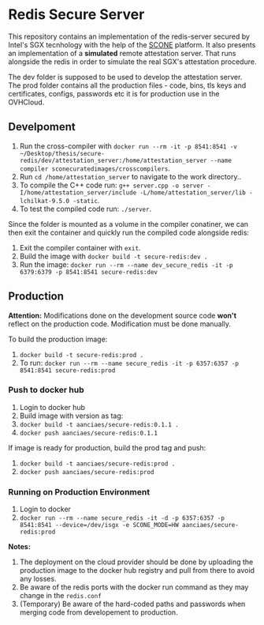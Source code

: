 # Redis Secure Server

This repository contains an implementation of the redis-server secured by Intel's SGX tecnhology with the help of the [SCONE]("https://scontain.com/index.html?lang=en") platform. It also presents an implementation of a **simulated** remote attestation server. That runs alongside the redis in order to simulate the real SGX's attestation procedure.

The dev folder is supposed to be used to develop the attestation server. The prod folder contains all the production files - code, bins, tls keys and certificates, configs, passwords etc it is for production use in the OVHCloud.

## Develpoment

1. Run the cross-compiler with `docker run --rm -it -p 8541:8541 -v ~/Desktop/thesis/secure-redis/dev/attestation_server:/home/attestation_server --name compiler sconecuratedimages/crosscompilers`.
2. Run `cd /home/attestation_server` to navigate to the work directory..
3. To compile the C++ code run: `g++ server.cpp -o server -I/home/attestation_server/include -L/home/attestation_server/lib -lchilkat-9.5.0 -static`.
4. To test the compiled code run: `./server`.

Since the folder is mounted as a volume in the compiler conatiner, we can then exit the container and quickly run the compiled code alongside redis:

1. Exit the compiler container with `exit`.
2. Build the image with `docker build -t secure-redis:dev .`
3. Run the image: `docker run --rm --name dev_secure_redis -it -p 6379:6379 -p 8541:8541 secure-redis:dev`


## Production

**Attention:** Modifications done on the development source code **won't** reflect on the production code. Modification must be done manually.

To build the production image:

1. `docker build -t secure-redis:prod .`
2. To run: `docker run --rm --name secure_redis -it -p 6357:6357 -p 8541:8541 secure-redis:prod`

### Push to docker hub

1. Login to docker hub
2. Build image with version as tag:
3. `docker build -t aanciaes/secure-redis:0.1.1 .`
4. `docker push aanciaes/secure-redis:0.1.1`

If image is ready for production, build the prod tag and push:

1. `docker build -t aanciaes/secure-redis:prod .`
2. `docker push aanciaes/secure-redis:prod`

### Running on Production Environment

1. Login to docker
2. `docker run --rm --name secure_redis -it -d -p 6357:6357 -p 8541:8541 --device=/dev/isgx -e SCONE_MODE=HW aanciaes/secure-redis:prod`

**Notes:**

1. The deployment on the cloud provider should be done by uploading the production image to the docker hub registry and pull from there to avoid any losses.
2. Be aware of the redis ports with the docker run command as they may change in the `redis.conf`
3. (Temporary) Be aware of the hard-coded paths and passwords when merging code from developement to production.
